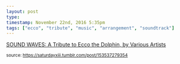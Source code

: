```yaml
---
layout: post
type: 
timestamp: November 22nd, 2016 5:35pm
tags: ["ecco", "tribute", "music", "arrangement", "soundtrack"]
---
```

<a href=" https://href.li/?https://soundwavesecco.bandcamp.com/">
    SOUND WAVES: A Tribute to Ecco the Dolphin, by Various Artists</a>
  
<small>source: https://saturdayxiii.tumblr.com/post/153537279354</small>